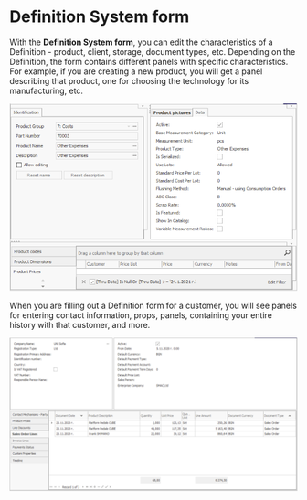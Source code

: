 # Definition System form

With the <b>Definition System form</b>, you can edit the characteristics of a Definition - product, client, storage, document types, etc. Depending on the Definition, the form contains different panels with specific characteristics. <br>
For example, if you are creating a new product, you will get a panel describing that product, one for choosing the technology for its manufacturing, etc.

![Definition form](pictures/definition-form.png) 

When you are filling out a Definition form for a customer, you will see panels for entering contact information, props, panels, containing your entire history with that customer, and more.

![Definition form for a customer](pictures/definition-form-customer.png) 
